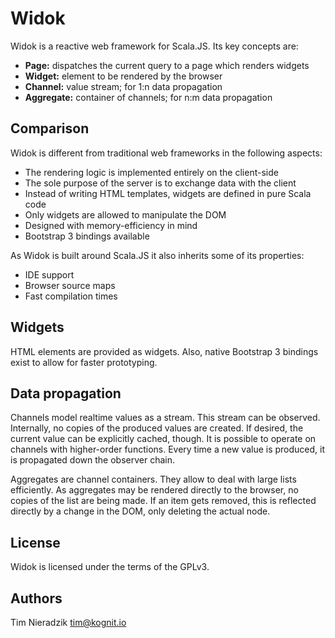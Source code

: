 # Widok
Widok is a reactive web framework for Scala.JS. Its key concepts are:

- **Page:** dispatches the current query to a page which renders widgets
- **Widget:** element to be rendered by the browser
- **Channel:** value stream; for 1:n data propagation
- **Aggregate:** container of channels; for n:m data propagation

## Comparison
Widok is different from traditional web frameworks in the following aspects:

- The rendering logic is implemented entirely on the client-side
- The sole purpose of the server is to exchange data with the client
- Instead of writing HTML templates, widgets are defined in pure Scala code
- Only widgets are allowed to manipulate the DOM
- Designed with memory-efficiency in mind
- Bootstrap 3 bindings available

As Widok is built around Scala.JS it also inherits some of its properties:
- IDE support
- Browser source maps
- Fast compilation times

## Widgets
HTML elements are provided as widgets. Also, native Bootstrap 3 bindings exist to allow for faster prototyping.

## Data propagation
Channels model realtime values as a stream. This stream can be observed. Internally, no copies of the produced values are created. If desired, the current value can be explicitly cached, though. It is possible to operate on channels with higher-order functions. Every time a new value is produced, it is propagated down the observer chain.

Aggregates are channel containers. They allow to deal with large lists efficiently. As aggregates may be rendered directly to the browser, no copies of the list are being made. If an item gets removed, this is reflected directly by a change in the DOM, only deleting the actual node.

## License
Widok is licensed under the terms of the GPLv3.

## Authors
Tim Nieradzik <tim@kognit.io>